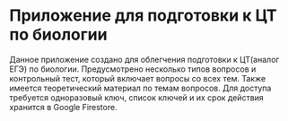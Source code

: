 # Приложение для подготовки к ЦТ по биологии
Данное приложение создано для облегчения подготовки к ЦТ(аналог ЕГЭ) по биологии. Предусмотрено несколько типов вопросов и контрольный тест, который включает вопросы со всех тем. Также имеется теоретический материал по темам вопросов.
Для доступа требуется одноразовый ключ, список ключей и их срок действия хранится в Google Firestore.
